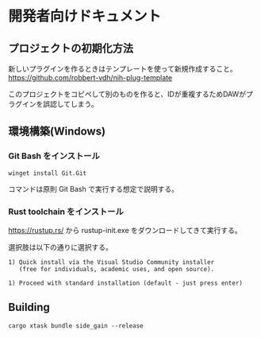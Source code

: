 # 開発者向けドキュメント

## プロジェクトの初期化方法
新しいプラグインを作るときはテンプレートを使って新規作成すること。
https://github.com/robbert-vdh/nih-plug-template

このプロジェクトをコピペして別のものを作ると、IDが重複するためDAWがプラグインを誤認してしまう。


## 環境構築(Windows)
### Git Bash をインストール
```shell
winget install Git.Git
```
コマンドは原則 Git Bash で実行する想定で説明する。

### Rust toolchain をインストール
https://rustup.rs/ から rustup-init.exe をダウンロードしてきて実行する。

選択肢は以下の通りに選択する。
```
1) Quick install via the Visual Studio Community installer
   (free for individuals, academic uses, and open source).
```
```
1) Proceed with standard installation (default - just press enter)
```

## Building
```shell
cargo xtask bundle side_gain --release
```
